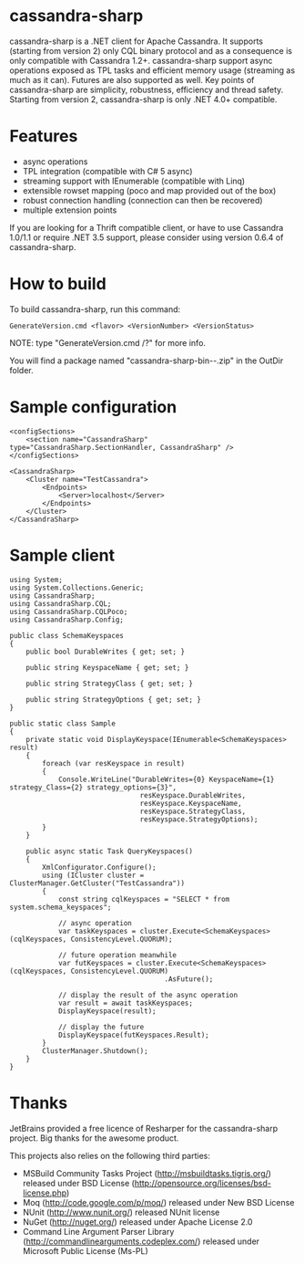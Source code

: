 cassandra-sharp
===============
cassandra-sharp is a .NET client for Apache Cassandra. It supports (starting from version 2) only CQL binary protocol and as a consequence is only compatible with Cassandra 1.2+.
cassandra-sharp support async operations exposed as TPL tasks and efficient memory usage (streaming as much as it can). Futures are also supported as well. Key points of cassandra-sharp are simplicity, robustness, efficiency and thread safety. Starting from version 2, cassandra-sharp is only .NET 4.0+ compatible.

Features
========
* async operations
* TPL integration (compatible with C# 5 async)
* streaming support with IEnumerable (compatible with Linq)
* extensible rowset mapping (poco and map provided out of the box)
* robust connection handling (connection can then be recovered)
* multiple extension points

If you are looking for a Thrift compatible client, or have to use Cassandra 1.0/1.1 or require .NET 3.5 support, please consider using version 0.6.4 of cassandra-sharp.

How to build
============
To build cassandra-sharp, run this command: 

	GenerateVersion.cmd <flavor> <VersionNumber> <VersionStatus>
	
NOTE: type "GenerateVersion.cmd /?" for more info.
  
You will find a package named "cassandra-sharp-bin-<VersionNumber>-<VersionStatus>.zip" in the OutDir folder.

Sample configuration
====================
	<configSections>
		<section name="CassandraSharp" type="CassandraSharp.SectionHandler, CassandraSharp" />
	</configSections>

	<CassandraSharp>
		<Cluster name="TestCassandra">
			<Endpoints>
				<Server>localhost</Server>
			</Endpoints>
		</Cluster>
	</CassandraSharp>

Sample client
=============
	using System;
	using System.Collections.Generic;
	using CassandraSharp;
	using CassandraSharp.CQL;
	using CassandraSharp.CQLPoco;
	using CassandraSharp.Config;

	public class SchemaKeyspaces
	{
		public bool DurableWrites { get; set; }

		public string KeyspaceName { get; set; }

		public string StrategyClass { get; set; }

		public string StrategyOptions { get; set; }
	}

	public static class Sample
	{
		private static void DisplayKeyspace(IEnumerable<SchemaKeyspaces> result)
		{
			foreach (var resKeyspace in result)
			{
				Console.WriteLine("DurableWrites={0} KeyspaceName={1} strategy_Class={2} strategy_options={3}",
									resKeyspace.DurableWrites,
									resKeyspace.KeyspaceName,
									resKeyspace.StrategyClass,
									resKeyspace.StrategyOptions);
			}
		}

		public async static Task QueryKeyspaces()
		{
			XmlConfigurator.Configure();
			using (ICluster cluster = ClusterManager.GetCluster("TestCassandra"))
			{
				const string cqlKeyspaces = "SELECT * from system.schema_keyspaces";

				// async operation
				var taskKeyspaces = cluster.Execute<SchemaKeyspaces>(cqlKeyspaces, ConsistencyLevel.QUORUM);

				// future operation meanwhile
				var futKeyspaces = cluster.Execute<SchemaKeyspaces>(cqlKeyspaces, ConsistencyLevel.QUORUM)
										  .AsFuture();

				// display the result of the async operation
				var result = await taskKeyspaces;
				DisplayKeyspace(result);

				// display the future
				DisplayKeyspace(futKeyspaces.Result);
			}
			ClusterManager.Shutdown();
		}
	}

Thanks
======
JetBrains provided a free licence of Resharper for the cassandra-sharp project. Big thanks for the awesome product.

This projects also relies on the following third parties:
* MSBuild Community Tasks Project (http://msbuildtasks.tigris.org/) released under BSD License (http://opensource.org/licenses/bsd-license.php)
* Moq (http://code.google.com/p/moq/) released under New BSD License
* NUnit (http://www.nunit.org/) released NUnit license
* NuGet (http://nuget.org/) released under Apache License 2.0
* Command Line Argument Parser Library (http://commandlinearguments.codeplex.com/) released under Microsoft Public License (Ms-PL)